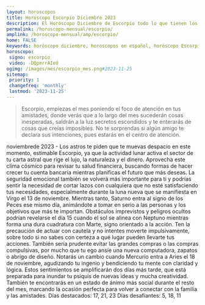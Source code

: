 ```yaml
---
layout: horoscopos
title: Horoscopo Escorpio Diciembre 2023
description: El Horóscopo Diciembre de Escorpio todo lo que tienen los astros preparados para este mes, amor, trabajo, familia. Todo sobre astrologia, tarot, predicciones. Horoscopo gratis en español, predicciones y astrología.
permalink: /horoscopo-mensual/escorpio/
amplink: /horoscopo-mensual/amp/escorpio/
home: FALSE
keywords: horóscopo diciembre, horoscopos en español, horóscopo Escorpio diciembre , horóscopo esperanza gracia, horoscop, horóscopos gratis, horoscopo Escorpio, Tarot, Astrologia, Zodíaco, Escorpio, horoscopo gratis, horoscopo del mes 
horoscopo:
 signo: escorpio
 video: -DQpmrrAIeU
ogimg: /images/mes/escorpio_mes.png#2023-11-25
sitemap:
 priority: 1
 changefreq: 'monthly'
 lastmod: '2023-11-25'
---
```



 > Escorpio, empiezas el mes poniendo el foco de atención en tus amistades, donde verás que a lo largo del mes sucederán cosas inesperadas, saldrán a la luz secretos escondidos y te enterarás de cosas que creías imposibles. No te sorprendas si algún amigo te declara sus intenciones, pues estarás en el centro de atención.



noviembrede 2023 - Los astros te piden que te muevas despacio en este momento, estimable Escorpio, ya que la actividad lunar activa el sector de tu carta astral que rige el lujo, la naturaleza y el dinero. Aprovecha este clima cósmico para revisar tu salud financiera, buscando formas de hacer crecer tu cuenta bancaria mientras planificas el futuro que más deseas. La seguridad emocional también se volverá más importante para ti y podrías sentir la necesidad de cortar lazos con cualquiera que no esté satisfaciendo tus necesidades, especialmente durante la luna nueva que se manifiesta en Virgo el 13 de noviembre. Mientras tanto, Saturno entra al signo de los Peces ese mismo día, animándote a tomar en serio a las personas y los objetivos que más te importan.
Obstáculos imprevistos y peligros ocultos podrían revelarse el día 15 cuando el sol se alinea con Neptuno mientras forma una dura cuadratura con Marte, signo orientado a la acción. Ten la precaución de actuar con cautela y no intentes moverte impulsivamente, sobre todo si no sabes con certeza a qué lugar pueden llevarte tus acciones. También sería prudente evitar las grandes compras o las compras compulsivas, por mucho que tu ego ansíe una nueva computadora, zapatos o abrigo de diseño.
Notarás un cambio cuando Mercurio entra a Aries el 18 de noviembre, agudizando tu ingenio y bendiciendo tu mente con claridad y lógica. Estos sentimientos se amplificarán dos días más tarde, que está preparada para inundar tu psiquis de nuevas ideas y mucha creatividad. También te encontrarás en un estado de ánimo más social durante el resto del mes, marcando la ocasión perfecta para volver a conectar con la familia y las amistades.
Días destacados: 17, 21, 23
Días desafiantes: 5, 18, 11